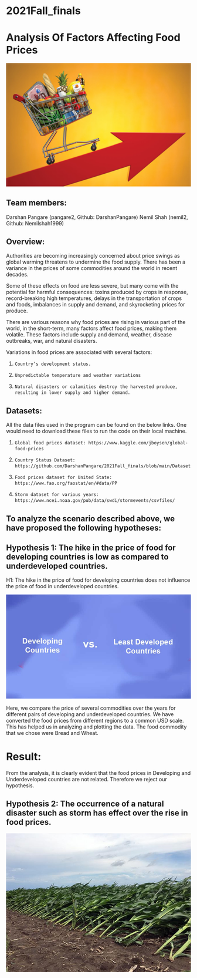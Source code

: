# 2021Fall_finals
# Analysis Of Factors Affecting Food Prices

![](Images/GroceryInflation.jpeg)

## Team members: 

Darshan Pangare (pangare2, Github: DarshanPangare)
Nemil Shah (nemil2, Github: Nemilshah1999)


## Overview: 

Authorities are becoming increasingly concerned about price swings as global warming threatens to undermine the food supply. There has been a variance in the prices of some commodities around the world in recent decades. 

Some of these effects on food are less severe, but many come with the potential for harmful consequences: toxins produced by crops in response, record-breaking high temperatures, delays in the transportation of crops and foods, imbalances in supply and demand, and skyrocketing prices for produce.

There are various reasons why food prices are rising in various part of the world, in the short-term, many factors affect food prices, making them volatile. These factors include supply and demand, weather, disease outbreaks, war, and natural disasters.



Variations in food prices are associated with several factors:

1.     Country’s development status.

2.     Unpredictable temperature and weather variations

3.     Natural disasters or calamities destroy the harvested produce, resulting in lower supply and higher demand.



## Datasets:

All the data files used in the program can be found on the below links. One would need to download these files to run the code on their local machine.

1.     Global food prices dataset: https://www.kaggle.com/jboysen/global-food-prices

2.     Country Status Dataset: https://github.com/DarshanPangare/2021Fall_finals/blob/main/Dataset/Country_status_price.xlsx

3.     Food prices dataset for United State: https://www.fao.org/faostat/en/#data/PP

4.     Storm dataset for various years: https://www.ncei.noaa.gov/pub/data/swdi/stormevents/csvfiles/



## To analyze the scenario described above, we have proposed the following hypotheses:

## Hypothesis 1: The hike in the price of food for developing countries is low as compared to underdeveloped countries.

H1: The hike in the price of food for developing countries does not influence the price of food in underdeveloped countries.


![](Images/1developing_under.jpeg)

Here, we compare the price of several commodities over the years for different pairs of developing and underdeveloped countries. We have converted the food prices from different regions to a common USD scale. This has helped us in analyzing and plotting the data. The food commodity that we chose were Bread and Wheat. 



# Result:

From the analysis, it is clearly evident that the food prices in Developing and Underdeveloped countries are not related.
Therefore we reject our hypothesis.


## Hypothesis 2: The occurrence of a natural disaster such as storm has effect over the rise in food prices.

![](Images/storm.jpeg)


